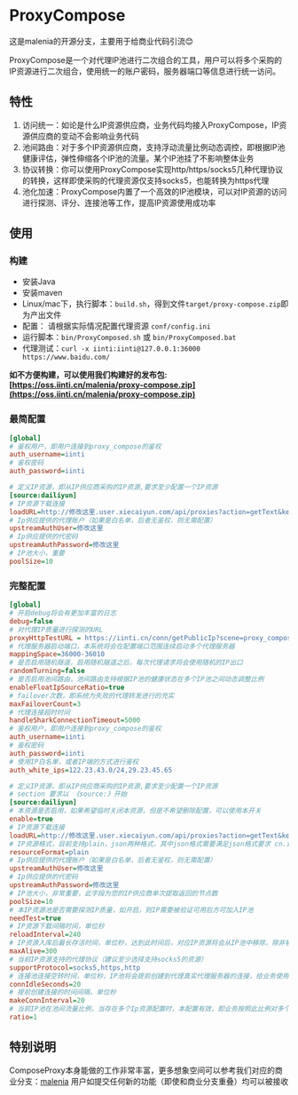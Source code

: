 # ProxyCompose

这是malenia的开源分支，主要用于给商业代码引流😊

ProxyCompose是一个对代理IP池进行二次组合的工具，用户可以将多个采购的IP资源进行二次组合，使用统一的账户密码，服务器端口等信息进行统一访问。

## 特性

1. 访问统一：如论是什么IP资源供应商，业务代码均接入ProxyCompose，IP资源供应商的变动不会影响业务代码
2. 池间路由：对于多个IP资源供应商，支持浮动流量比例动态调控，即根据IP池健康评估，弹性伸缩各个IP池的流量。某个IP池挂了不影响整体业务
3. 协议转换：你可以使用ProxyCompose实现http/https/socks5几种代理协议的转换，这样即使采购的代理资源仅支持socks5，也能转换为https代理
4. 池化加速：ProxyCompose内置了一个高效的IP池模块，可以对IP资源的访问进行探测、评分、连接池等工作，提高IP资源使用成功率

## 使用

### 构建

- 安装Java
- 安装maven
- Linux/mac下，执行脚本：``build.sh``，得到文件``target/proxy-compose.zip``即为产出文件
- 配置： 请根据实际情况配置代理资源 ``conf/config.ini``
- 运行脚本：``bin/ProxyComposed.sh`` 或 ``bin/ProxyComposed.bat``
- 代理测试：``curl -x iinti:iinti@127.0.0.1:36000 https://www.baidu.com/``

**如不方便构建，可以使用我们构建好的发布包:[https://oss.iinti.cn/malenia/proxy-compose.zip](https://oss.iinti.cn/malenia/proxy-compose.zip)**

### 最简配置

```ini
[global]
# 鉴权用户，即用户连接到proxy_compose的鉴权
auth_username=iinti
# 鉴权密码
auth_password=iinti

# 定义IP资源，即从IP供应商采购的IP资源,要求至少配置一个IP资源
[source:dailiyun]
# IP资源下载连接
loadURL=http://修改这里.user.xiecaiyun.com/api/proxies?action=getText&key=修改这里&count=修改这里&word=&rand=false&norepeat=false&detail=false&ltime=0
# Ip供应提供的代理账户（如果是白名单，后者无鉴权，则无需配置）
upstreamAuthUser=修改这里
# Ip供应提供的代密码
upstreamAuthPassword=修改这里
# IP池大小，重要
poolSize=10
```

### 完整配置

```ini
[global]
# 开启debug将会有更加丰富的日志
debug=false
# 对代理IP质量进行探测的URL
proxyHttpTestURL = https://iinti.cn/conn/getPublicIp?scene=proxy_compose
# 代理服务器启动端口，本系统将会在配置端口范围连续启动多个代理服务器
mappingSpace=36000-36010
# 是否启用随机隧道，启用随机隧道之后，每次代理请求将会使用随机的IP出口
randomTurning=false
# 是否启用池间路由，池间路由支持根据IP池的健康状态在多个IP池之间动态调整比例
enableFloatIpSourceRatio=true
# failover次数，即系统为失败的代理转发进行的充实
maxFailoverCount=3
# 代理连接超时时间
handleSharkConnectionTimeout=5000
# 鉴权用户，即用户连接到proxy_compose的鉴权
auth_username=iinti
# 鉴权密码
auth_password=iinti
# 使用IP白名单，或者IP端的方式进行鉴权
auth_white_ips=122.23.43.0/24,29.23.45.65

# 定义IP资源，即从IP供应商采购的IP资源,要求至少配置一个IP资源
# section 要求以 《source:》开始
[source:dailiyun]
# 本资源是否启用，如果希望临时关闭本资源，但是不希望删除配置，可以使用本开关
enable=true
# IP资源下载连接
loadURL=http://修改这里.user.xiecaiyun.com/api/proxies?action=getText&key=修改这里&count=修改这里&word=&rand=false&norepeat=false&detail=false&ltime=0
# IP资源格式，目前支持plain，json两种格式，其中json格式需要满足json格式要求 cn.iinti.proxycompose.resource.ProxyIp
resourceFormat=plain
# Ip供应提供的代理账户（如果是白名单，后者无鉴权，则无需配置）
upstreamAuthUser=修改这里
# Ip供应提供的代密码
upstreamAuthPassword=修改这里
# IP池大小，非常重要，此字段为您的IP供应商单次提取返回的节点数
poolSize=10
# 本IP资源池是否需要探测IP质量，如开启，则IP需要被验证可用后方可加入IP池
needTest=true
# IP资源下载间隔时间，单位秒
reloadInterval=240
# IP资源入库后最长存活时间，单位秒，达到此时间后，对应IP资源将会从IP池中移除，除非被重新下载到IP池中
maxAlive=300
# 当前IP资源支持的代理协议（建议至少选择支持socks5的资源）
supportProtocol=socks5,https,http
# 连接池连接空转时间，单位秒，IP池将会提前创建到代理真实代理服务器的连接，给业务使用提供加速功能
connIdleSeconds=20
# 提前创建连接的时间间隔，单位秒
makeConnInterval=20
# 当前IP池在池间流量比例，当存在多个Ip资源配置时，本配置有效，即业务按照此比例对多个IP池进行流量情切
ratio=1
```

## 特别说明

ComposeProxy本身能做的工作非常丰富，更多想象空间可以参考我们对应的商业分支：[malenia](https://malenia.iinti.cn/malenia-doc/)
用户如提交任何新的功能（即使和商业分支重叠）均可以被接收